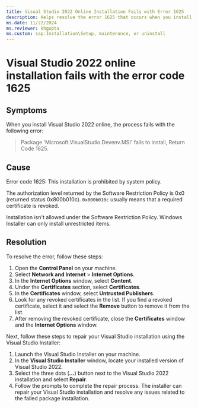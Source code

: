 ```yaml
---
title: Visual Studio 2022 Online Installation Fails with Error 1625
description: Helps resolve the error 1625 that occurs when you install Visual Studio 2022 using the online installer.
ms.date: 11/22/2024
ms.reviewer: khgupta
ms.custom: sap:Installation\Setup, maintenance, or uninstall
---
```


# Visual Studio 2022 online installation fails with the error code 1625

## Symptoms

When you install Visual Studio 2022 online, the process fails with the following error:

> Package 'Microsoft.VisualStudio.Devenv.MSI' fails to install, Return Code 1625.

## Cause

Error code 1625: This installation is prohibited by system policy.

The authorization level returned by the Software Restriction Policy is 0x0 (returned status 0x800b010c). `0x800b010c` usually means that a required certificate is revoked. 

Installation isn't allowed under the Software Restriction Policy. Windows Installer can only install unrestricted items. 

## Resolution

To resolve the error, follow these steps:

1. Open the **Control Panel** on your machine.
1. Select **Network and Internet** > **Internet Options**.
1. In the **Internet Options** window, select **Content**.
1. Under the **Certificates** section, select **Certificates**.
1. In the **Certificates** window, select **Untrusted Publishers**.
1. Look for any revoked certificates in the list. If you find a revoked certificate, select it and select the **Remove** button to remove it from the list.
1. After removing the revoked certificate, close the **Certificates** window and the **Internet Options** window.

Next, follow these steps to repair your Visual Studio installation using the Visual Studio Installer:

1. Launch the Visual Studio Installer on your machine.
1. In the **Visual Studio Installer** window, locate your installed version of Visual Studio 2022.
1. Select the three dots (**...**) button next to the Visual Studio 2022 installation and select **Repair**.
1. Follow the prompts to complete the repair process. The installer can repair your Visual Studio installation and resolve any issues related to the failed package installation.
